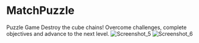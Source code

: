 # MatchPuzzle
Puzzle Game
Destroy the cube chains! Overcome challenges, complete objectives and advance to the next level.
![Screenshot_5](https://github.com/anilgul96/MatchPuzzle/assets/115142182/9fc102bc-b8de-4bc6-9a5a-50656768e279)
![Screenshot_6](https://github.com/anilgul96/MatchPuzzle/assets/115142182/21aa9b96-9008-4e66-bd38-2f7e722750d4)
